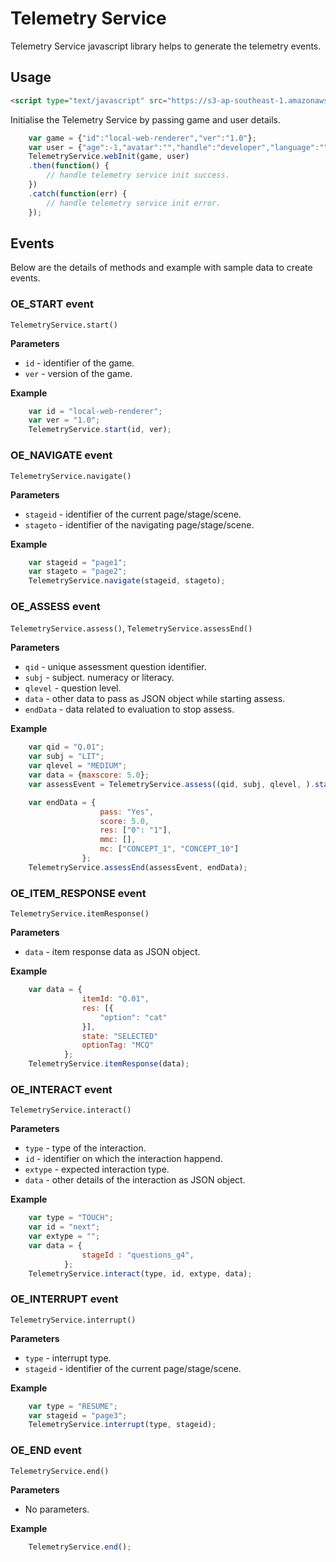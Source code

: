 # Telemetry Service

Telemetry Service javascript library helps to generate the telemetry events.

## Usage

```html
<script type="text/javascript" src="https://s3-ap-southeast-1.amazonaws.com/ekstep-public/js/telemetry.min.js"></script>
```

Initialise the Telemetry Service by passing game and user details.

```javascript
	var game = {"id":"local-web-renderer","ver":"1.0"};
	var user = {"age":-1,"avatar":"","handle":"developer","language":"","standard":-1,"uid":"ace127ec-2a84-41c2-9e20-43a4dee65098"};
	TelemetryService.webInit(game, user)
    .then(function() {
        // handle telemetry service init success.
    })
    .catch(function(err) {
    	// handle telemetry service init error.
    });

```

## Events

Below are the details of methods and example with sample data to create events.

### OE_START event

`TelemetryService.start()` 

**Parameters**

* `id` - identifier of the game.
* `ver` - version of the game.

**Example**

```javascript
	var id = "local-web-renderer";
	var ver = "1.0";
	TelemetryService.start(id, ver);

```

### OE_NAVIGATE event

`TelemetryService.navigate()` 

**Parameters**

* `stageid` - identifier of the current page/stage/scene.
* `stageto` - identifier of the navigating page/stage/scene.

**Example**

```javascript
	var stageid = "page1";
	var stageto = "page2";
	TelemetryService.navigate(stageid, stageto);
```


### OE_ASSESS event

`TelemetryService.assess()`,  `TelemetryService.assessEnd()`

**Parameters**

* `qid` - unique assessment question identifier.
* `subj` - subject. numeracy or literacy.
* `qlevel` - question level.
* `data` - other data to pass as JSON object while starting assess.
* `endData` - data related to evaluation to stop assess.

**Example**

```javascript
	var qid = "Q.01";
	var subj = "LIT";
	var qlevel = "MEDIUM";
	var data = {maxscore: 5.0};
	var assessEvent = TelemetryService.assess((qid, subj, qlevel, ).start();

	var endData = {
                    pass: "Yes",
                    score: 5.0,
                    res: ["0": "1"],
                    mmc: [],
                    mc: ["CONCEPT_1", "CONCEPT_10"]
                };
    TelemetryService.assessEnd(assessEvent, endData);
```


### OE_ITEM_RESPONSE event

`TelemetryService.itemResponse()` 

**Parameters**

* `data` - item response data as JSON object.

**Example**

```javascript
	var data = {
                itemId: "Q.01",
                res: [{
                    "option": "cat"
                }],
                state: "SELECTED"
                optionTag: "MCQ"
            };
    TelemetryService.itemResponse(data);
```

### OE_INTERACT event

`TelemetryService.interact()` 

**Parameters**

* `type` - type of the interaction.
* `id` - identifier on which the interaction happend.
* `extype` - expected interaction type.
* `data` - other details of the interaction as JSON object.

**Example**

```javascript
	var type = "TOUCH";
	var id = "next";
	var extype = "";
	var data = {
				stageId : "questions_g4",
			};
	TelemetryService.interact(type, id, extype, data);
```


### OE_INTERRUPT event

`TelemetryService.interrupt()` 

**Parameters**

* `type` - interrupt type.
* `stageid` - identifier of the current page/stage/scene.

**Example**

```javascript
	var type = "RESUME";
	var stageid = "page3";
	TelemetryService.interrupt(type, stageid);
```

### OE_END event

`TelemetryService.end()` 

**Parameters**

* No parameters.

**Example**

```javascript
	TelemetryService.end();
```
